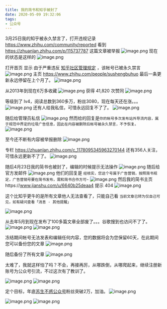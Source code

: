```yaml
---
title: 我的简书和知乎被封了
date: 2020-05-09 19:32:06
tags:
- 公众号
---
```

3月25日我的知乎被永久禁言了，打开违规记录 https://www.zhihu.com/community/reported 看到 https://zhuanlan.zhihu.com/p/115737787 这篇文章被举报
![image.png](https://upload-images.jianshu.io/upload_images/23152173-34ba66ef96228289.png?imageMogr2/auto-orient/strip%7CimageView2/2/w/1240)
现在的状态是这样的 
![image.png](https://upload-images.jianshu.io/upload_images/23152173-2767eeffdd5699fa.png?imageMogr2/auto-orient/strip%7CimageView2/2/w/1240)

打开首页 显示 由于严重违反 [知乎社区管理规定](https://www.zhihu.com/terms2) ，该帐号已被永久禁言
![image.png](https://upload-images.jianshu.io/upload_images/23152173-262973aab2587139.png?imageMogr2/auto-orient/strip%7CimageView2/2/w/1240)
主页 https://www.zhihu.com/people/sushengbuhuo 最后一条更新永远停留在上个月了。
![image.png](https://upload-images.jianshu.io/upload_images/23152173-332fc91f45db0126.png?imageMogr2/auto-orient/strip%7CimageView2/2/w/1240)


从2013年到现在6万多收藏
![image.png](https://upload-images.jianshu.io/upload_images/23152173-b730a30bfdccaaae.png?imageMogr2/auto-orient/strip%7CimageView2/2/w/1240)
获得 41,820 次赞同
![image.png](https://upload-images.jianshu.io/upload_images/23152173-a8687a2565680bc8.png?imageMogr2/auto-orient/strip%7CimageView2/2/w/1240)

等级到了 lv4，阅读总数到360多万，粉丝3080，现在每天还在涨。。。
![image.png](https://upload-images.jianshu.io/upload_images/23152173-8bee40684ab8600f.png?imageMogr2/auto-orient/strip%7CimageView2/2/w/1240)
还有人给我私信，可惜永远回复不了了。
![image.png](https://upload-images.jianshu.io/upload_images/23152173-410a1ac12cf33d52.png?imageMogr2/auto-orient/strip%7CimageView2/2/w/1240)

随后给管理员私信
![image.png](https://upload-images.jianshu.io/upload_images/23152173-ec1544d5b4e17d3b.png?imageMogr2/auto-orient/strip%7CimageView2/2/w/1240)
然而给的回复是`你的帐号多次发布站外导流内容，属于规范中界定的垃圾广告信息，因此在内容被删除后帐号被永久禁言，不予恢复。`
![image.png](https://upload-images.jianshu.io/upload_images/23152173-7525f092b8ca7623.png?imageMogr2/auto-orient/strip%7CimageView2/2/w/1240)

至今还不断有内容被举报删除
![image.png](https://upload-images.jianshu.io/upload_images/23152173-90950fed32294cc5.png?imageMogr2/auto-orient/strip%7CimageView2/2/w/1240)


专栏 https://zhuanlan.zhihu.com/c_1178095345963270144 还有356人关注，可惜永远更新不了了。
![image.png](https://upload-images.jianshu.io/upload_images/23152173-29d28ca764e3a1b5.png?imageMogr2/auto-orient/strip%7CimageView2/2/w/1240)

随后4月23日我的简书也被封了，编辑的时候提示无法操作
![image.png](https://upload-images.jianshu.io/upload_images/23152173-228f5b6bd35b4953.png?imageMogr2/auto-orient/strip%7CimageView2/2/w/1240)
随后给官方发邮件
![image.png](https://upload-images.jianshu.io/upload_images/23152173-7386570d9783a7a9.png?imageMogr2/auto-orient/strip%7CimageView2/2/w/1240)
他们的回复是 `经核实，您这个号属于广告营销，按照简书规定，广告营销号要在简书发布，需和简书合作方可~`
![image.png](https://upload-images.jianshu.io/upload_images/23152173-1d073f670f1f3fe8.png?imageMogr2/auto-orient/strip%7CimageView2/2/w/1240)
然后我的简书主页https://www.jianshu.com/u/6640b25deaa4  提示 404
![image.png](https://upload-images.jianshu.io/upload_images/23152173-26d4ca8c628990ef.png?imageMogr2/auto-orient/strip%7CimageView2/2/w/1240)


这个比知乎更牛的是所有文章他人无法查看了，只能自己看 `当前文章已转为仅自己可见，如有疑问查看「消息 - 其他提醒」`
 
![image.png](https://upload-images.jianshu.io/upload_images/23152173-11302f9ffcba69a5.png?imageMogr2/auto-orient/strip%7CimageView2/2/w/1240)

从去年5月到现在发布了100多篇文章全部废了。。。谷歌搜到也访问不了了。
![image.png](https://upload-images.jianshu.io/upload_images/23152173-0970eb9b9846d84e.png?imageMogr2/auto-orient/strip%7CimageView2/2/w/1240)
![image.png](https://upload-images.jianshu.io/upload_images/23152173-d72d0f8d9c67e4ed.png?imageMogr2/auto-orient/strip%7CimageView2/2/w/1240)

冻结期间帐号无法发表和编辑任何内容，您的数据将会为您保留60天，在此期间您可以备份您的文章 
![image.png](https://upload-images.jianshu.io/upload_images/23152173-b3350112863c2bb0.png?imageMogr2/auto-orient/strip%7CimageView2/2/w/1240)

随后备份了所有文章
![image.png](https://upload-images.jianshu.io/upload_images/23152173-eecf6ad95d904344.png?imageMogr2/auto-orient/strip%7CimageView2/2/w/1240)

太难了，我就这样怕了吗？不会，再接再厉，从哪跌倒，从哪爬起来，继续注册新账号为公众号引流，不过这次有了教训了。

![image.png](https://upload-images.jianshu.io/upload_images/23152173-b1174cf1e5264fb2.png?imageMogr2/auto-orient/strip%7CimageView2/2/w/1240)
![image.png](https://upload-images.jianshu.io/upload_images/23152173-181d84b42e359543.png?imageMogr2/auto-orient/strip%7CimageView2/2/w/1240)

定个目标，年底[苏生不惑公众号](https://mp.weixin.qq.com/s/nX0KtON_0ORGFAxw0m3g3g)粉丝突破2万，加油。
![image.png](https://upload-images.jianshu.io/upload_images/23152173-dd2db5ea7f5c20c2.png?imageMogr2/auto-orient/strip%7CimageView2/2/w/1240)

![image.png](https://upload-images.jianshu.io/upload_images/23152173-0ab6514c37103c1a.png?imageMogr2/auto-orient/strip%7CimageView2/2/w/1240)
![image.png](https://upload-images.jianshu.io/upload_images/23152173-52128bfa9099d255.png?imageMogr2/auto-orient/strip%7CimageView2/2/w/1240)
